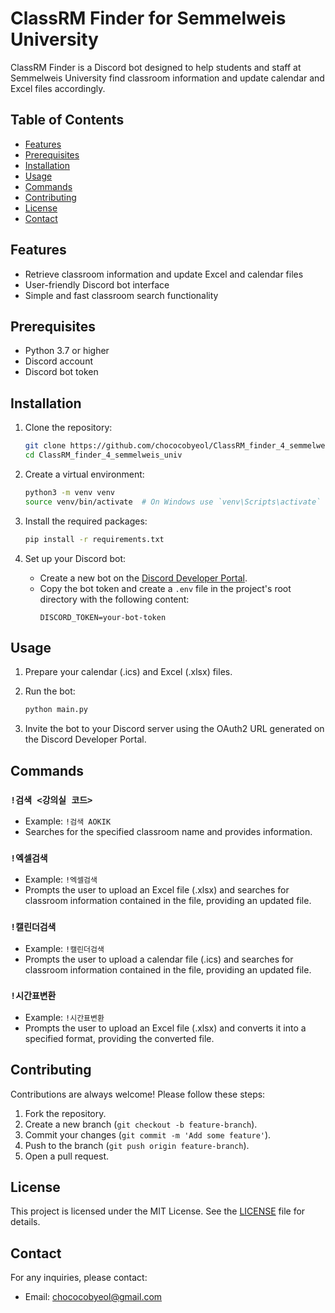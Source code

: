 # ClassRM Finder for Semmelweis University

ClassRM Finder is a Discord bot designed to help students and staff at Semmelweis University find classroom information and update calendar and Excel files accordingly.

## Table of Contents
- [Features](#features)
- [Prerequisites](#prerequisites)
- [Installation](#installation)
- [Usage](#usage)
- [Commands](#commands)
- [Contributing](#contributing)
- [License](#license)
- [Contact](#contact)


## Features
- Retrieve classroom information and update Excel and calendar files
- User-friendly Discord bot interface
- Simple and fast classroom search functionality

## Prerequisites
- Python 3.7 or higher
- Discord account
- Discord bot token

## Installation

1. Clone the repository:
    ```sh
    git clone https://github.com/chococobyeol/ClassRM_finder_4_semmelweis_univ.git
    cd ClassRM_finder_4_semmelweis_univ
    ```

2. Create a virtual environment:
    ```sh
    python3 -m venv venv
    source venv/bin/activate  # On Windows use `venv\Scripts\activate`
    ```

3. Install the required packages:
    ```sh
    pip install -r requirements.txt
    ```

4. Set up your Discord bot:
    - Create a new bot on the [Discord Developer Portal](https://discord.com/developers/applications).
    - Copy the bot token and create a `.env` file in the project's root directory with the following content:
        ```
        DISCORD_TOKEN=your-bot-token
        ```

## Usage

1. Prepare your calendar (.ics) and Excel (.xlsx) files.

2. Run the bot:
    ```sh
    python main.py
    ```

3. Invite the bot to your Discord server using the OAuth2 URL generated on the Discord Developer Portal.

## Commands

### `!검색 <강의실 코드>`
- Example: `!검색 AOKIK`
- Searches for the specified classroom name and provides information.

### `!엑셀검색`
- Example: `!엑셀검색`
- Prompts the user to upload an Excel file (.xlsx) and searches for classroom information contained in the file, providing an updated file.

### `!캘린더검색`
- Example: `!캘린더검색`
- Prompts the user to upload a calendar file (.ics) and searches for classroom information contained in the file, providing an updated file.

### `!시간표변환`
- Example: `!시간표변환`
- Prompts the user to upload an Excel file (.xlsx) and converts it into a specified format, providing the converted file.

## Contributing

Contributions are always welcome! Please follow these steps:

1. Fork the repository.
2. Create a new branch (`git checkout -b feature-branch`).
3. Commit your changes (`git commit -m 'Add some feature'`).
4. Push to the branch (`git push origin feature-branch`).
5. Open a pull request.

## License

This project is licensed under the MIT License. See the [LICENSE](LICENSE) file for details.

## Contact

For any inquiries, please contact:
- Email: chococobyeol@gmail.com
